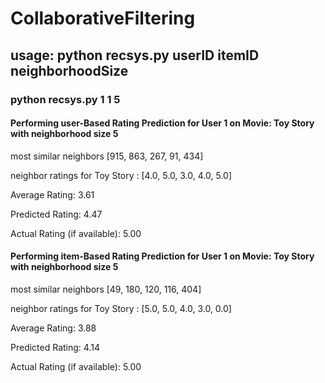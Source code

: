 # CollaborativeFiltering

## usage: python recsys.py userID itemID neighborhoodSize

### python recsys.py 1 1 5

#### Performing user-Based Rating Prediction for User 1 on Movie: Toy Story  with neighborhood size 5

most similar neighbors [915, 863, 267, 91, 434]

neighbor ratings for Toy Story : [4.0, 5.0, 3.0, 4.0, 5.0]

Average Rating: 3.61

Predicted Rating: 4.47

Actual Rating (if available): 5.00

#### Performing item-Based Rating Prediction for User 1 on Movie: Toy Story  with neighborhood size 5

most similar neighbors [49, 180, 120, 116, 404]

neighbor ratings for Toy Story : [5.0, 5.0, 4.0, 3.0, 0.0]

Average Rating: 3.88

Predicted Rating: 4.14

Actual Rating (if available): 5.00
